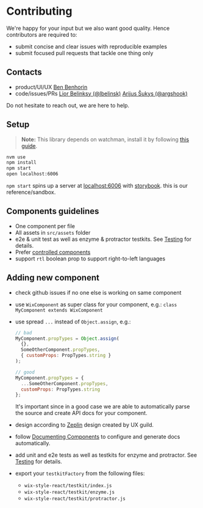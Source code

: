 # Contributing

We're happy for your input but we also want good quality. Hence contributors are required to:

* submit concise and clear issues with reproducible examples
* submit focused pull requests that tackle one thing only

## Contacts

* product/UI/UX [Ben Benhorin](https://wix.slack.com/messages/@benb)
* code/issues/PRs [Lior Belinksy (@lbelinsk)](https://github.com/lbelinsk) [Arijus Šukys (@argshook)](https://github.com/argshook)

Do not hesitate to reach out, we are here to help.

## Setup

> __Note:__ This library depends on watchman, install it by following [this guide](https://facebook.github.io/watchman/docs/install.html).

```sh
nvm use
npm install
npm start
open localhost:6006
```

`npm start` spins up a server at [localhost:6006](http://localhost:6006) with [storybook](https://storybook.js.org/). this is our reference/sandbox.

## Components guidelines

* One component per file
* All assets in `src/assets` folder
* e2e & unit test as well as enzyme & protractor testkits. See [Testing](https://wix-wix-style-react.surge.sh/?selectedKind=Introduction&selectedStory=Testing&full=0&down=0&left=1&panelRight=0) for details.
* Prefer [controlled components](https://goshakkk.name/controlled-vs-uncontrolled-inputs-react/)
* support `rtl` boolean prop to support right-to-left languages

## Adding new component

* check github issues if no one else is working on same component
* use `WixComponent` as super class for your component, e.g.: `class MyComponent extends WixComponent`
* use spread `...` instead of `Object.assign`, e.g.:

    ```js
    // bad
    MyComponent.propTypes = Object.assign(
      {},
      SomeOtherComponent.propTypes,
      { customProps: PropTypes.string }
    );

    // good
    MyComponent.propTypes = {
      ...SomeOtherComponent.propTypes,
      customProps: PropTypes.string
    };
    ```

    It's important since in a good case we are able to automatically parse the source and create API docs for your component.

* design according to [Zeplin](https://app.zeplin.io/project/5864e02695b5754a69f56150) design created by UX guild.
* follow [Documenting Components](https://wix-wix-style-react.surge.sh/?selectedKind=Introduction&selectedStory=Documenting%20components&full=0&down=0&left=1&panelRight=0) to configure and generate docs automatically.
* add unit and e2e tests as well as testkits for enzyme and protractor. See [Testing](https://wix-wix-style-react.surge.sh/?selectedKind=Introduction&selectedStory=Testing&full=0&down=0&left=1&panelRight=0) for details.
* export your `testkitFactory` from the following files:
    * `wix-style-react/testkit/index.js`
    * `wix-style-react/testkit/enzyme.js`
    * `wix-style-react/testkit/protractor.js`
